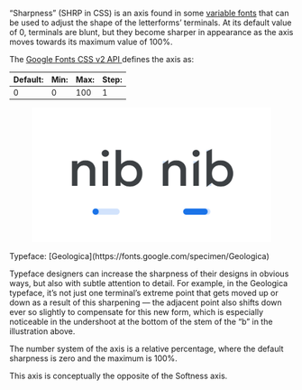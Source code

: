 “Sharpness” (SHRP in CSS) is an axis found in some [variable fonts](/glossary/variable_fonts) that can be used to adjust the shape of the letterforms’ terminals. At its default value of 0, terminals are blunt, but they become sharper in appearance as the axis moves towards its maximum value of 100%.

The [Google Fonts CSS v2 API ](https://developers.google.com/fonts/docs/css2) defines the axis as:

| Default: | Min: | Max: | Step: |
| --- | --- | --- | --- |
| 0 | 0 | 100 | 1 |

<figure>

![The letters “nib” in the Geologica typeface are shown twice, once with a minimum value of the Sharpness axis applied, and again with the maximum value applied.](images/thumbnail.svg)

</figure>

<figcaption>Typeface: [Geologica](https://fonts.google.com/specimen/Geologica)</figcaption>

Typeface designers can increase the sharpness of their designs in obvious ways, but also with subtle attention to detail. For example, in the Geologica typeface, it’s not just one terminal’s extreme point that gets moved up or down as a result of this sharpening — the adjacent point also shifts down ever so slightly to compensate for this new form, which is especially noticeable in the undershoot at the bottom of the stem of the “b” in the illustration above.

The number system of the axis is a relative percentage, where the default sharpness is zero and the maximum is 100%.

This axis is conceptually the opposite of the Softness axis.